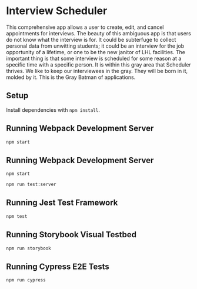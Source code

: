 # Interview Scheduler


This comprehensive app allows a user to create, edit, and cancel appointments for interviews. The beauty of this ambiguous app is that users do not know what the interview is for. It could be subterfuge to collect personal data from unwitting students; it could be an interview for the job opportunity of a lifetime, or one to be the new janitor of LHL facilities. The important thing is that some interview is scheduled for some reason at a specific time with a specific person. It is within this gray area that Scheduler thrives. We like to keep our interviewees in the gray. They will be born in it, molded by it. This is the Gray Batman of applications.

## Setup

Install dependencies with `npm install`.

## Running Webpack Development Server

```sh
npm start
```

## Running Webpack Development Server

```sh
npm start
```

```sh
npm run test:server
```

## Running Jest Test Framework

```sh
npm test
```

## Running Storybook Visual Testbed

```sh
npm run storybook
```

## Running Cypress E2E Tests

```sh
npm run cypress 
```